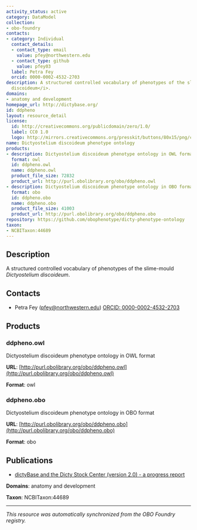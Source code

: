 ```yaml
---
activity_status: active
category: DataModel
collection:
- obo-foundry
contacts:
- category: Individual
  contact_details:
  - contact_type: email
    value: pfey@northwestern.edu
  - contact_type: github
    value: pfey03
  label: Petra Fey
  orcid: 0000-0002-4532-2703
description: A structured controlled vocabulary of phenotypes of the slime-mould <i>Dictyostelium
  discoideum</i>.
domains:
- anatomy and development
homepage_url: http://dictybase.org/
id: ddpheno
layout: resource_detail
license:
  id: http://creativecommons.org/publicdomain/zero/1.0/
  label: CC0 1.0
  logo: http://mirrors.creativecommons.org/presskit/buttons/80x15/png/cc-zero.png
name: Dictyostelium discoideum phenotype ontology
products:
- description: Dictyostelium discoideum phenotype ontology in OWL format
  format: owl
  id: ddpheno.owl
  name: ddpheno.owl
  product_file_size: 72832
  product_url: http://purl.obolibrary.org/obo/ddpheno.owl
- description: Dictyostelium discoideum phenotype ontology in OBO format
  format: obo
  id: ddpheno.obo
  name: ddpheno.obo
  product_file_size: 41003
  product_url: http://purl.obolibrary.org/obo/ddpheno.obo
repository: https://github.com/obophenotype/dicty-phenotype-ontology
taxon:
- NCBITaxon:44689
---
```

## Description

A structured controlled vocabulary of phenotypes of the slime-mould <i>Dictyostelium discoideum</i>.

## Contacts

- Petra Fey (pfey@northwestern.edu) [ORCID: 0000-0002-4532-2703](https://orcid.org/0000-0002-4532-2703)

## Products

### ddpheno.owl

Dictyostelium discoideum phenotype ontology in OWL format

**URL**: [http://purl.obolibrary.org/obo/ddpheno.owl](http://purl.obolibrary.org/obo/ddpheno.owl)

**Format**: owl

### ddpheno.obo

Dictyostelium discoideum phenotype ontology in OBO format

**URL**: [http://purl.obolibrary.org/obo/ddpheno.obo](http://purl.obolibrary.org/obo/ddpheno.obo)

**Format**: obo

## Publications

- [dictyBase and the Dicty Stock Center (version 2.0) - a progress report](https://www.ncbi.nlm.nih.gov/pubmed/31840793)

**Domains**: anatomy and development

**Taxon**: NCBITaxon:44689

---

*This resource was automatically synchronized from the OBO Foundry registry.*